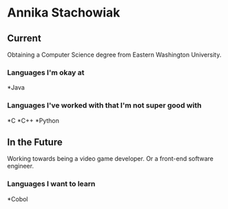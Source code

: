 # Annika Stachowiak

## Current
Obtaining a Computer Science degree from Eastern Washington University.


### Languages I'm okay at
*Java

### Languages I've worked with that I'm not super good with
*C
*C++
*Python

## In the Future
Working towards being a video game developer.
Or a front-end software engineer.

### Languages I want to learn
*Cobol



<!--
**AnnikaStachowiak/AnnikaStachowiak** is a ✨ _special_ ✨ repository because its `README.md` (this file) appears on your GitHub profile.
-->
